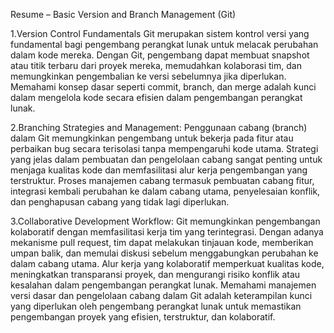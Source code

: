 Resume – Basic Version and Branch Management (Git)

1.Version Control Fundamentals
Git merupakan sistem kontrol versi yang fundamental bagi pengembang perangkat lunak untuk melacak perubahan dalam kode mereka.
Dengan Git, pengembang dapat membuat snapshot atau titik terbaru dari proyek mereka, memudahkan kolaborasi tim, dan memungkinkan pengembalian ke versi sebelumnya jika diperlukan.
Memahami konsep dasar seperti commit, branch, dan merge adalah kunci dalam mengelola kode secara efisien dalam pengembangan perangkat lunak.

2.Branching Strategies and Management:
Penggunaan cabang (branch) dalam Git memungkinkan pengembang untuk bekerja pada fitur atau perbaikan bug secara terisolasi tanpa mempengaruhi kode utama.
Strategi yang jelas dalam pembuatan dan pengelolaan cabang sangat penting untuk menjaga kualitas kode dan memfasilitasi alur kerja pengembangan yang terstruktur.
Proses manajemen cabang termasuk pembuatan cabang fitur, integrasi kembali perubahan ke dalam cabang utama, penyelesaian konflik, dan penghapusan cabang yang tidak lagi diperlukan.

3.Collaborative Development Workflow:
Git memungkinkan pengembangan kolaboratif dengan memfasilitasi kerja tim yang terintegrasi.
Dengan adanya mekanisme pull request, tim dapat melakukan tinjauan kode, memberikan umpan balik, dan memulai diskusi sebelum menggabungkan perubahan ke dalam cabang utama.
Alur kerja yang kolaboratif memperkuat kualitas kode, meningkatkan transparansi proyek, dan mengurangi risiko konflik atau kesalahan dalam pengembangan perangkat lunak.
Memahami manajemen versi dasar dan pengelolaan cabang dalam Git adalah keterampilan kunci yang diperlukan oleh pengembang perangkat lunak untuk memastikan pengembangan proyek yang efisien, terstruktur, dan kolaboratif.